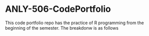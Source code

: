 # ANLY-506-CodePortfolio

This code portfolio repo has the practice of R programming from the beginning of the semester. The breakdonw is as follows


